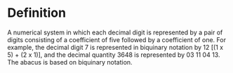 # Definition

A numerical system in which each decimal digit is represented by a pair
of digits consisting of a coefficient of five followed by a coefficient
of one. For example, the decimal digit 7 is represented in biquinary
notation by 12 \[(1 x 5) + (2 x 1)\], and the decimal quantity 3648 is
represented by 03 11 04 13. The abacus is based on biquinary notation.
